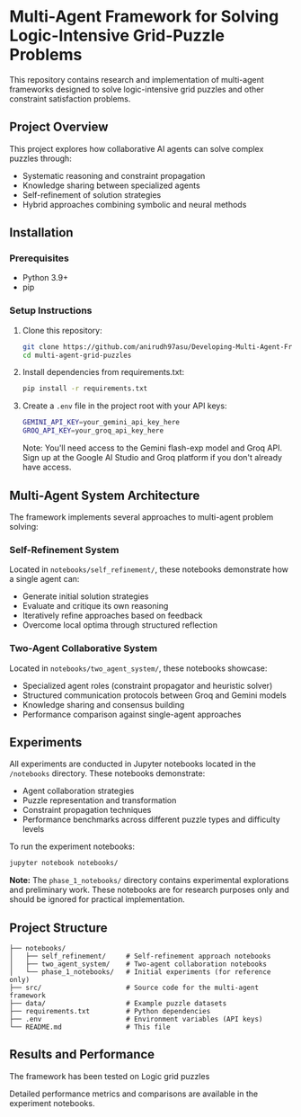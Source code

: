 # Multi-Agent Framework for Solving Logic-Intensive Grid-Puzzle Problems

This repository contains research and implementation of multi-agent frameworks designed to solve logic-intensive grid puzzles and other constraint satisfaction problems.

## Project Overview

This project explores how collaborative AI agents can solve complex puzzles through:
- Systematic reasoning and constraint propagation
- Knowledge sharing between specialized agents
- Self-refinement of solution strategies
- Hybrid approaches combining symbolic and neural methods

## Installation

### Prerequisites
- Python 3.9+
- pip

### Setup Instructions
1. Clone this repository:
   ```bash
   git clone https://github.com/anirudh97asu/Developing-Multi-Agent-Frameworks-for-Solving-Logic-Intensive-Grid-Puzzle-Problems.git
   cd multi-agent-grid-puzzles
   ```
2. Install dependencies from requirements.txt:
   ```bash
   pip install -r requirements.txt
   ```
3. Create a `.env` file in the project root with your API keys:
   ```bash
   GEMINI_API_KEY=your_gemini_api_key_here
   GROQ_API_KEY=your_groq_api_key_here
   ```
   Note: You'll need access to the Gemini flash-exp model and Groq API. Sign up at the Google AI Studio and Groq platform if you don't already have access.

## Multi-Agent System Architecture

The framework implements several approaches to multi-agent problem solving:

### Self-Refinement System
Located in `notebooks/self_refinement/`, these notebooks demonstrate how a single agent can:
- Generate initial solution strategies
- Evaluate and critique its own reasoning
- Iteratively refine approaches based on feedback
- Overcome local optima through structured reflection

### Two-Agent Collaborative System
Located in `notebooks/two_agent_system/`, these notebooks showcase:
- Specialized agent roles (constraint propagator and heuristic solver)
- Structured communication protocols between Groq and Gemini models
- Knowledge sharing and consensus building
- Performance comparison against single-agent approaches

## Experiments

All experiments are conducted in Jupyter notebooks located in the `/notebooks` directory. These notebooks demonstrate:
- Agent collaboration strategies
- Puzzle representation and transformation
- Constraint propagation techniques
- Performance benchmarks across different puzzle types and difficulty levels

To run the experiment notebooks:
```bash
jupyter notebook notebooks/
```

**Note:** The `phase_1_notebooks/` directory contains experimental explorations and preliminary work. These notebooks are for research purposes only and should be ignored for practical implementation.

## Project Structure
```
├── notebooks/
│   ├── self_refinement/     # Self-refinement approach notebooks
│   ├── two_agent_system/    # Two-agent collaboration notebooks
│   └── phase_1_notebooks/   # Initial experiments (for reference only)
├── src/                     # Source code for the multi-agent framework
├── data/                    # Example puzzle datasets
├── requirements.txt         # Python dependencies
├── .env                     # Environment variables (API keys)
└── README.md                # This file
```

## Results and Performance

The framework has been tested on Logic grid puzzles

Detailed performance metrics and comparisons are available in the experiment notebooks.
